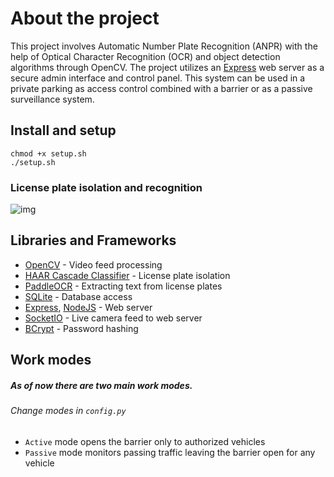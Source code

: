 # About the project
This project involves Automatic Number Plate Recognition (ANPR) with the help of Optical Character Recognition (OCR) and object detection algorithms through OpenCV. The project utilizes an [Express](https://expressjs.com/) web server as a secure admin interface and control panel. This system can be used in a private parking as access control combined with a barrier or as a passive surveillance system.

## Install and setup
```
chmod +x setup.sh
./setup.sh
```
### License plate isolation and recognition
![img](https://i.imgur.com/y6yFTtw_d.webp?maxwidth=360&fidelity=grand)

## Libraries and Frameworks
* [OpenCV](https://opencv.org/) - Video feed processing
* [HAAR Cascade Classifier](https://docs.opencv.org/3.4/db/d28/tutorial_cascade_classifier.html) - License plate isolation
* [PaddleOCR](https://github.com/PaddlePaddle/PaddleOCR) - Extracting text from license plates
* [SQLite](https://www.sqlite.org/) - Database access
* [Express](https://expressjs.com/), [NodeJS](https://nodejs.org/en) - Web server
* [SocketIO](https://socket.io/) - Live camera feed to web server
* [BCrypt](https://www.npmjs.com/package/bcrypt) - Password hashing

## Work modes
##### As of now there are two main work modes.
###### Change modes in `config.py` 
* `Active` mode opens the barrier only to authorized vehicles
* `Passive` mode monitors passing traffic leaving the barrier open for any vehicle
